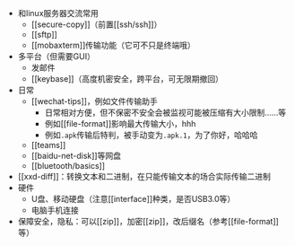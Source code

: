 - 和linux服务器交流常用
  - [[secure-copy]]（前置[[ssh/ssh]]）
  - [[sftp]]
  - [[mobaxterm]]传输功能（它可不只是终端哦）
- 多平台（但需要GUI）
  - 发邮件
  - [[keybase]]（高度机密安全，跨平台，可无限期撤回）
- 日常
  - [[wechat-tips]]，例如文件传输助手
    - 日常相对方便，但不保密不安全会被监视可能被压缩有大小限制……等
    - 例如[[file-format]]影响最大传输大小，hhh
    - 例如`.apk`传输后特判，被手动变为`.apk.1`，为了你好，哈哈哈
  - [[teams]]
  - [[baidu-net-disk]]等网盘
  - [[bluetooth/basics]]
- [[xxd-diff]]：转换文本和二进制，在只能传输文本的场合实际传输二进制
- 硬件
  - U盘、移动硬盘（注意[[interface]]种类，是否USB3.0等）
  - 电脑手机连接
- 保障安全，隐私：可以[[zip]]，加密[[zip]]，改后缀名（参考[[file-format]]等）